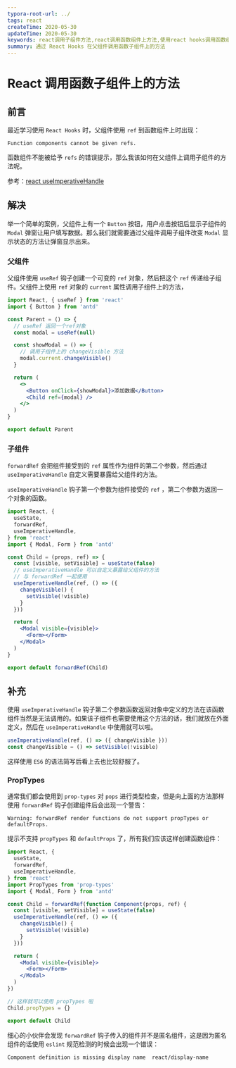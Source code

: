 ```yaml
---
typora-root-url: ../
tags: react
createTime: 2020-05-30
updateTime: 2020-05-30
keywords: react调用子组件方法,react调用函数组件上方法,使用react hooks调用函数组件上方法
summary: 通过 React Hooks 在父组件调用函数子组件上的方法
---
```


# React 调用函数子组件上的方法

## 前言

最近学习使用 `React Hooks` 时，父组件使用 `ref` 到函数组件上时出现：

```
Function components cannot be given refs.
```

函数组件不能被给予 `refs` 的错误提示，那么我该如何在父组件上调用子组件的方法呢。

参考：[react useImperativeHandle](https://zh-hans.reactjs.org/docs/hooks-reference.html#useimperativehandle) 

## 解决

举一个简单的案例，父组件上有一个 `Button` 按钮，用户点击按钮后显示子组件的 `Modal` 弹窗让用户填写数据。那么我们就需要通过父组件调用子组件改变 `Modal` 显示状态的方法让弹窗显示出来。

### 父组件

父组件使用 `useRef` 钩子创建一个可变的 `ref` 对象，然后把这个 `ref` 传递给子组件。父组件上使用 `ref` 对象的 `current` 属性调用子组件上的方法，

```jsx
import React, { useRef } from 'react'
import { Button } from 'antd'

const Parent = () => {
  // useRef 返回一个ref对象
  const modal = useRef(null)

  const showModal = () => {
    // 调用子组件上的 changeVisible 方法
    modal.current.changeVisible()
  }

  return (
    <>
      <Button onClick={showModal}>添加数据</Button>
      <Child ref={modal} />
    </>
  )
}

export default Parent
```

### 子组件

`forwardRef` 会把组件接受到的 `ref` 属性作为组件的第二个参数，然后通过 `useImperativeHandle` 自定义需要暴露给父组件的方法。

`useImperativeHandle` 钩子第一个参数为组件接受的 `ref` ，第二个参数为返回一个对象的函数。

```jsx
import React, {
  useState,
  forwardRef,
  useImperativeHandle,
} from 'react'
import { Modal, Form } from 'antd'

const Child = (props, ref) => {
  const [visible, setVisible] = useState(false)
  // useImperativeHandle 可以自定义暴露给父组件的方法
  // 与 forwardRef 一起使用
  useImperativeHandle(ref, () => ({
    changeVisible() {
      setVisible(!visible)
    }
  }))

  return (
    <Modal visible={visible}>
      <Form></Form>
    </Modal>
  )
}

export default forwardRef(Child)
```

## 补充

使用 `useImperativeHandle` 钩子第二个参数函数返回对象中定义的方法在该函数组件当然是无法调用的。如果该子组件也需要使用这个方法的话，我们就放在外面定义，然后在 `useImperativeHandle` 中使用就可以啦。

```js
useImperativeHandle(ref, () => ({ changeVisible }))
const changeVisible = () => setVisible(!visible)
```

这样使用 `ES6` 的语法简写后看上去也比较舒服了。

### PropTypes

通常我们都会使用到 `prop-types` 对 `pops` 进行类型检查，但是向上面的方法那样使用 `forwardRef` 钩子创建组件后会出现一个警告：

```
Warning: forwardRef render functions do not support propTypes or defaultProps. 
```

提示不支持 `propTypes` 和 `defaultProps` 了，所有我们应该这样创建函数组件：

```jsx
import React, {
  useState,
  forwardRef,
  useImperativeHandle,
} from 'react'
import PropTypes from 'prop-types'
import { Modal, Form } from 'antd'

const Child = forwardRef(function Component(props, ref) {
  const [visible, setVisible] = useState(false)
  useImperativeHandle(ref, () => ({
    changeVisible() {
      setVisible(!visible)
    }
  }))

  return (
    <Modal visible={visible}>
      <Form></Form>
    </Modal>
  )
})

// 这样就可以使用 propTypes 啦
Child.propTypes = {}

export default Child
```

细心的小伙伴会发现 `forwardRef` 钩子传入的组件并不是匿名组件，这是因为匿名组件的话使用 `eslint` 规范检测的时候会出现一个错误：

```
Component definition is missing display name  react/display-name
```
